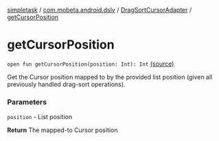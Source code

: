 [simpletask](../../index.md) / [com.mobeta.android.dslv](../index.md) / [DragSortCursorAdapter](index.md) / [getCursorPosition](.)

# getCursorPosition

`open fun getCursorPosition(position: Int): Int` [(source)](https://github.com/mpcjanssen/simpletask-android/blob/master/src/main/java/com/mobeta/android/dslv/DragSortCursorAdapter.java#L204)

Get the Cursor position mapped to by the provided list position (given all previously handled drag-sort operations).

### Parameters

`position` - List position

**Return**
The mapped-to Cursor position

